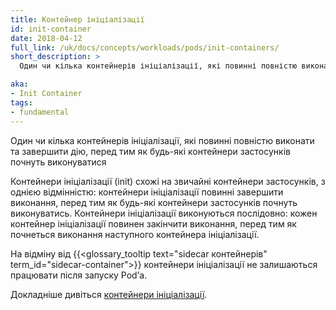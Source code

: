 ```yaml
---
title: Контейнер ініціалізації
id: init-container
date: 2018-04-12
full_link: /uk/docs/concepts/workloads/pods/init-containers/
short_description: >
  Один чи кілька контейнерів ініціалізації, які повинні повністю виконати та завершити дію, перед тим як будь-які контейнери застосунків почнуть виконуватися.

aka: 
- Init Container
tags:
- fundamental
---
```


Один чи кілька контейнерів ініціалізації, які повинні повністю виконати та завершити дію, перед тим як будь-які контейнери застосунків почнуть виконуватися

<!--more-->

Контейнери ініціалізації (init) схожі на звичайні контейнери застосунків, з однією відмінністю: контейнери ініціалізації повинні завершити виконання, перед тим як будь-які контейнери застосунків почнуть виконуватись. Контейнери ініціалізації виконуються послідовно: кожен контейнер ініціалізації повинен закінчити виконання, перед тим як почнеться виконання наступного контейнера ініціалізації.

На відміну від {{<glossary_tooltip text="sidecar контейнерів" term_id="sidecar-container">}} контейнери ініціалізації не залишаються працювати після запуску Podʼа.

Докладніше дивіться [контейнери ініціалізації](/uk/docs/concepts/workloads/pods/init-containers/).
